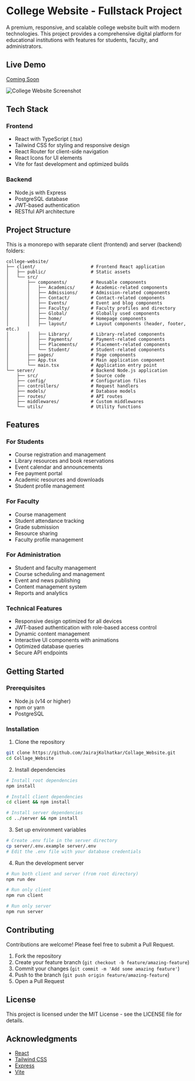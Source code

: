 # College Website - Fullstack Project

A premium, responsive, and scalable college website built with modern technologies. This project provides a comprehensive digital platform for educational institutions with features for students, faculty, and administrators.

## Live Demo

[Coming Soon](#)

![College Website Screenshot](placeholder-for-screenshot.png)

## Tech Stack

### Frontend
- React with TypeScript (.tsx)
- Tailwind CSS for styling and responsive design
- React Router for client-side navigation
- React Icons for UI elements
- Vite for fast development and optimized builds

### Backend
- Node.js with Express
- PostgreSQL database
- JWT-based authentication
- RESTful API architecture

## Project Structure

This is a monorepo with separate client (frontend) and server (backend) folders:

```
college-website/
├── client/                     # Frontend React application
│   ├── public/                 # Static assets
│   └── src/
│       ├── components/         # Reusable components
│       │   ├── Academics/      # Academic-related components
│       │   ├── Admissions/     # Admission-related components
│       │   ├── Contact/        # Contact-related components
│       │   ├── Events/         # Event and blog components
│       │   ├── Faculty/        # Faculty profiles and directory
│       │   ├── Global/         # Globally used components
│       │   ├── home/           # Homepage components
│       │   ├── layout/         # Layout components (header, footer, etc.)
│       │   ├── Library/        # Library-related components
│       │   ├── Payments/       # Payment-related components
│       │   ├── Placements/     # Placement-related components
│       │   └── Student/        # Student-related components
│       ├── pages/              # Page components
│       ├── App.tsx             # Main application component
│       └── main.tsx            # Application entry point
└── server/                     # Backend Node.js application
    ├── src/                    # Source code
    ├── config/                 # Configuration files
    ├── controllers/            # Request handlers
    ├── models/                 # Database models
    ├── routes/                 # API routes
    ├── middlewares/            # Custom middlewares
    └── utils/                  # Utility functions
```

## Features

### For Students
- Course registration and management
- Library resources and book reservations
- Event calendar and announcements
- Fee payment portal
- Academic resources and downloads
- Student profile management

### For Faculty
- Course management
- Student attendance tracking
- Grade submission
- Resource sharing
- Faculty profile management

### For Administration
- Student and faculty management
- Course scheduling and management
- Event and news publishing
- Content management system
- Reports and analytics

### Technical Features
- Responsive design optimized for all devices
- JWT-based authentication with role-based access control
- Dynamic content management
- Interactive UI components with animations
- Optimized database queries
- Secure API endpoints

## Getting Started

### Prerequisites

- Node.js (v14 or higher)
- npm or yarn
- PostgreSQL

### Installation

1. Clone the repository
```bash
git clone https://github.com/JairajKolhatkar/Collage_Website.git
cd Collage_Website
```

2. Install dependencies
```bash
# Install root dependencies
npm install

# Install client dependencies
cd client && npm install

# Install server dependencies
cd ../server && npm install
```

3. Set up environment variables
```bash
# Create .env file in the server directory
cp server/.env.example server/.env
# Edit the .env file with your database credentials
```

4. Run the development server
```bash
# Run both client and server (from root directory)
npm run dev

# Run only client
npm run client

# Run only server
npm run server
```

## Contributing

Contributions are welcome! Please feel free to submit a Pull Request.

1. Fork the repository
2. Create your feature branch (`git checkout -b feature/amazing-feature`)
3. Commit your changes (`git commit -m 'Add some amazing feature'`)
4. Push to the branch (`git push origin feature/amazing-feature`)
5. Open a Pull Request

## License

This project is licensed under the MIT License - see the LICENSE file for details.

## Acknowledgments

- [React](https://reactjs.org/)
- [Tailwind CSS](https://tailwindcss.com/)
- [Express](https://expressjs.com/)
- [Vite](https://vitejs.dev/) 